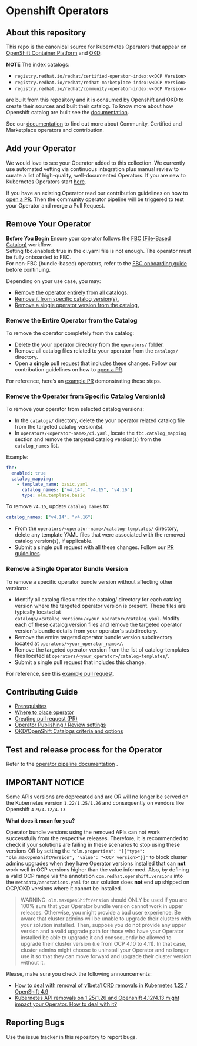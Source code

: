 # Openshift Operators

## About this repository

This repo is the canonical source for Kubernetes Operators that appear on [OpenShift Container Platform](https://openshift.com) and [OKD](https://www.okd.io/).

**NOTE** The index catalogs:

- `registry.redhat.io/redhat/certified-operator-index:v<OCP Version>`
- `registry.redhat.io/redhat/redhat-marketplace-index:v<OCP Version>`
- `registry.redhat.io/redhat/community-operator-index:v<OCP Version>`

are built from this repository and it is
consumed by Openshift and OKD to create their sources and built their catalog. To know more about how
Openshift catalog are built see the [documentation](https://docs.openshift.com/container-platform/4.14/operators/understanding/olm-rh-catalogs.html#olm-rh-catalogs_olm-rh-catalogs).

See our [documentation](https://redhat-openshift-ecosystem.github.io/operator-pipelines/) to find out
more about Community, Certified and Marketplace operators and contribution.

## Add your Operator

We would love to see your Operator added to this collection. We currently use automated vetting via continuous integration plus manual review to curate a list of high-quality, well-documented Operators. If you are new to Kubernetes Operators start [here](https://sdk.operatorframework.io/build/).

If you have an existing Operator read our contribution guidelines on how to [open a PR](users/contributing-via-pr.md). Then the community operator pipeline will be triggered to test your Operator and merge a Pull Request.

## Remove Your Operator

**Before You Begin**
Ensure your operator follows the [FBC (File-Based Catalog)](users/fbc_onboarding.md#file-based-catalog-onboarding) workflow.  
Setting fbc.enabled: true in the ci.yaml file is not enough. The operator must be fully onboarded to FBC.  
For non-FBC (bundle-based) operators, refer to the [FBC onboarding guide](users/fbc_onboarding.md#convert-existing-operator-to-fbc) before continuing.

Depending on your use case, you may:
- [Remove the operator entirely from all catalogs.](#remove-the-entire-operator-from-the-catalog)
- [Remove it from specific catalog version(s).](#remove-the-operator-from-specific-catalog-versions)
- [Remove a single operator version from the catalog.](#remove-a-single-operator-bundle-version)

### Remove the Entire Operator from the Catalog

To remove the operator completely from the catalog:

- Delete the your operator directory from the `operators/` folder.
- Remove all catalog files related to your operator from the `catalogs/` directory.
- Open a **single** pull request that includes these changes. Follow our contribution guidelines on how to [open a PR](users/contributing-via-pr.md).

For reference, here’s an [example PR](https://github.com/redhat-openshift-ecosystem/community-operators-prod/pull/5955/files) demonstrating these steps.

### Remove the Operator from Specific Catalog Version(s)

To remove your operator from selected catalog versions:

- In the `catalogs/` directory, delete the your operator related catalog file from the targeted catalog version(s).
- In `operators/<operator-name>/ci.yaml`, locate the `fbc.catalog_mapping` section and remove the targeted catalog version(s) from the `catalog_names` list.

Example:

```yaml
fbc:
  enabled: true
  catalog_mapping:
    - template_name: basic.yaml
      catalog_names: ["v4.14", "v4.15", "v4.16"]
      type: olm.template.basic
```
To remove `v4.15`, update `catalog_names` to:

```yaml
catalog_names: ["v4.14", "v4.16"]
```
- From the `operators/<operator-name>/catalog-templates/` directory, delete any template YAML files that were associated with the removed catalog version(s), if applicable.
- Submit a single pull request with all these changes. Follow our [PR guidelines](users/contributing-via-pr.md).

### Remove a Single Operator Bundle Version

To remove a specific operator bundle version without affecting other versions:

- Identify all catalog files under the catalog/ directory for each catalog version where the targeted operator version is present. These files are typically located at `catalogs/<catalog_version>/<your_operator>/catalog.yaml`. Modify each of these catalog version files and remove the targeted operator version's bundle details from your operator's subdirectory.
- Remove the entire targeted operator bundle version subdirectory located at `operators/<your_operator_name>/`.
- Remove the targeted operator version from the list of catalog-templates files located at `operators/<your_operator>/catalog-templates/`.
- Submit a single pull request that includes this change.

For reference, see this [example pull request](https://github.com/Allda/community-operators-pipeline-preprod/pull/34/files).

## Contributing Guide

- [Prerequisites](users/contributing-prerequisites.md)
- [Where to place operator](users/contributing-where-to.md)
- [Creating pull request (PR)](users/contributing-via-pr.md)
- [Operator Publishing / Review settings](users/operator-ci-yaml.md)
- [OKD/OpenShift Catalogs criteria and options](users/packaging-required-criteria-ocp.md)

## Test and release process for the Operator

Refer to the [operator pipeline documentation](users/pipelines_overview.md) .

## IMPORTANT NOTICE

Some APIs versions are deprecated and are OR will no longer be served on the Kubernetes version
`1.22/1.25/1.26` and consequently on vendors like Openshift `4.9/4.12/4.13`.

**What does it mean for you?**

Operator bundle versions using the removed APIs can not work successfully from the respective releases.
Therefore, it is recommended to check if your solutions are failing in these scenarios to stop using these versions
OR by setting the `"olm.properties": '[{"type": "olm.maxOpenShiftVersion", "value": "<OCP version>"}]'`
to block cluster admins upgrades when they have Operator versions installed that can **not**
work well in OCP versions higher than the value informed. Also, by defining a valid OCP range via the annotation `com.redhat.openshift.versions`
into the `metadata/annotations.yaml` for our solution does **not** end up shipped on OCP/OKD versions where it cannot be installed.

> WARNING: `olm.maxOpenShiftVersion` should ONLY be used if you are 100% sure that your Operator bundle version
> cannot work in upper releases. Otherwise, you might provide a bad user experience. Be aware that cluster admins
> will be unable to upgrade their clusters with your solution installed. Then, suppose you do not provide any upper
> version and a valid upgrade path for those who have your Operator installed be able to upgrade it and consequently
> be allowed to upgrade their cluster version (i.e from OCP 4.10 to 4.11). In that case, cluster admins might
> choose to uninstall your Operator and no longer use it so that they can move forward and upgrade their cluster
> version without it.

Please, make sure you check the following announcements:
- [How to deal with removal of v1beta1 CRD removals in Kubernetes 1.22 / OpenShift 4.9](https://github.com/redhat-openshift-ecosystem/community-operators-prod/discussions/138)
- [Kubernetes API removals on 1.25/1.26 and Openshift 4.12/4.13 might impact your Operator. How to deal with it?](https://github.com/redhat-openshift-ecosystem/community-operators-prod/discussions/1182)

## Reporting Bugs

Use the issue tracker in this repository to report bugs.

[k8s-deprecated-guide]: https://kubernetes.io/docs/reference/using-api/deprecation-guide/#v1-22
